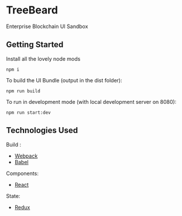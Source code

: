 # TreeBeard
Enterprise Blockchain UI Sandbox

## Getting Started

Install all the lovely node mods 
```
npm i
```

To build the UI Bundle (output in the dist folder):
```
npm run build
```

To run in development mode (with local development server on 8080):
```
npm run start:dev
```

## Technologies Used
Build :
- [Webpack](https://webpack.js.org/)
- [Babel](https://babeljs.io/)

Components:
- [React](https://reactjs.org/)

State:
- [Redux](https://redux.js.org/)
